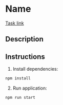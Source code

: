 # Name

[Task link]()

## Description


## Instructions

1. Install dependencies:
```bash
npm install

```
2. Run application:
```bash
npm run start
```
